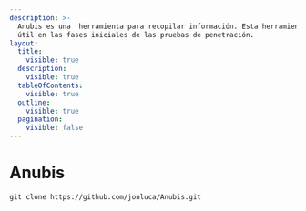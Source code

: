 ```yaml
---
description: >-
  Anubis es una  herramienta para recopilar información. Esta herramienta es muy
  útil en las fases iniciales de las pruebas de penetración.
layout:
  title:
    visible: true
  description:
    visible: true
  tableOfContents:
    visible: true
  outline:
    visible: true
  pagination:
    visible: false
---
```


# Anubis

```
git clone https://github.com/jonluca/Anubis.git
```
